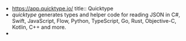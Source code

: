 - https://app.quicktype.io/
  title:: Quicktype
- *quicktype* generates types and helper code for reading JSON in C#, Swift, JavaScript, Flow, Python, TypeScript, Go, Rust, Objective-C, Kotlin, C++ and more.
-
